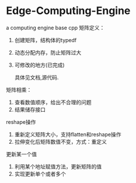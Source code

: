 # Edge-Computing-Engine
a computing engine base cpp
矩阵定义：

1. 创建矩阵，结构体的typedf

2. 动态分配内存，防止矩阵过大

3. 可修改的地方(已完成)

   具体见文档,源代码.

矩阵相乘：

1. 查看数值顺序，给出不合理的问题
2. 结果储存接口

reshape操作

1. 重新定义矩阵大小，支持flatten和reshape操作
2. 拉伸变化后矩阵数值不变，方式：重定义

更新某一个值

1. 利用某个地址赋值方法，更新矩阵的值
2. 实现更新单个或者多个
